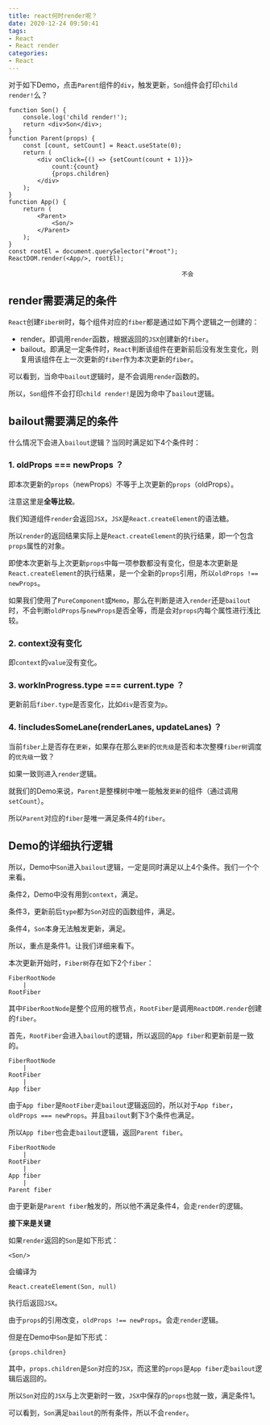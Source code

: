 ```yaml
---
title: react何时render呢？
date: 2020-12-24 09:50:41
tags:
- React
- React render
categories:
- React
---
```


对于如下Demo，点击`Parent`组件的`div`，触发更新，`Son`组件会打印`child render!`么？

```tsx
function Son() {  
    console.log('child render!');  
    return <div>Son</div>;
}
function Parent(props) {  
    const [count, setCount] = React.useState(0);  
    return (    
        <div onClick={() => {setCount(count + 1)}}>      
            count:{count}      
            {props.children}    
        </div>  
    );
}
function App() {  
    return (    
        <Parent>      
            <Son/>    
        </Parent>  
    );
}
const rootEl = document.querySelector("#root");
ReactDOM.render(<App/>, rootEl);
```

```
                                                不会    
```

## render需要满足的条件

`React`创建`Fiber树`时，每个组件对应的`fiber`都是通过如下两个逻辑之一创建的：

- render。即调用`render`函数，根据返回的`JSX`创建新的`fiber`。
- bailout。即满足一定条件时，`React`判断该组件在更新前后没有发生变化，则复用该组件在上一次更新的`fiber`作为本次更新的`fiber`。

可以看到，当命中`bailout`逻辑时，是不会调用`render`函数的。

所以，`Son`组件不会打印`child render!`是因为命中了`bailout`逻辑。

## bailout需要满足的条件

什么情况下会进入`bailout`逻辑？当同时满足如下4个条件时：

### 1. oldProps === newProps ？

即本次更新的`props`（newProps）不等于上次更新的`props`（oldProps）。

注意这里是**全等比较**。

我们知道组件`render`会返回`JSX`，`JSX`是`React.createElement`的语法糖。

所以`render`的返回结果实际上是`React.createElement`的执行结果，即一个包含`props`属性的对象。

即使本次更新与上次更新`props`中每一项参数都没有变化，但是本次更新是`React.createElement`的执行结果，是一个全新的`props`引用，所以`oldProps !== newProps`。

如果我们使用了`PureComponent`或`Memo`，那么在判断是进入`render`还是`bailout`时，不会判断`oldProps`与`newProps`是否全等，而是会对`props`内每个属性进行浅比较。

### 2. context没有变化

即`context`的`value`没有变化。

### 3. workInProgress.type === current.type ？

更新前后`fiber.type`是否变化，比如`div`是否变为`p`。

### 4. !includesSomeLane(renderLanes, updateLanes) ？

当前`fiber`上是否存在`更新`，如果存在那么`更新`的`优先级`是否和本次整棵`fiber树`调度的`优先级`一致？

如果一致则进入`render`逻辑。

就我们的Demo来说，`Parent`是整棵树中唯一能触发`更新`的组件（通过调用`setCount`）。

所以`Parent`对应的`fiber`是唯一满足条件4的`fiber`。

## Demo的详细执行逻辑

所以，Demo中`Son`进入`bailout`逻辑，一定是同时满足以上4个条件。我们一个个来看。

条件2，Demo中没有用到`context`，满足。

条件3，更新前后`type`都为`Son`对应的函数组件，满足。

条件4，`Son`本身无法触发更新，满足。

所以，重点是条件1。让我们详细来看下。

本次更新开始时，`Fiber树`存在如下2个`fiber`：

```
FiberRootNode      
	|  
RootFiber      
```

其中`FiberRootNode`是整个应用的根节点，`RootFiber`是调用`ReactDOM.render`创建的`fiber`。

首先，`RootFiber`会进入`bailout`的逻辑，所以返回的`App fiber`和更新前是一致的。

```
FiberRootNode      
	|  
RootFiber           
	| 
App fiber
```

由于`App fiber`是`RootFiber`走`bailout`逻辑返回的，所以对于`App fiber`，`oldProps === newProps`。并且`bailout`剩下3个条件也满足。

所以`App fiber`也会走`bailout`逻辑，返回`Parent fiber`。

```
FiberRootNode      
	|  
RootFiber           
	|   
App fiber      
	| 
Parent fiber
```

由于更新是`Parent fiber`触发的，所以他不满足条件4，会走`render`的逻辑。

**接下来是关键**

如果`render`返回的`Son`是如下形式：

```
<Son/>
```

会编译为

```
React.createElement(Son, null)
```

执行后返回`JSX`。

由于`props`的引用改变，`oldProps !== newProps`。会走`render`逻辑。

但是在Demo中`Son`是如下形式：

```
{props.children}
```

其中，`props.children`是`Son`对应的`JSX`，而这里的`props`是`App fiber`走`bailout`逻辑后返回的。

所以`Son`对应的`JSX`与上次更新时一致，`JSX`中保存的`props`也就一致，满足条件1。

可以看到，`Son`满足`bailout`的所有条件，所以不会`render`。